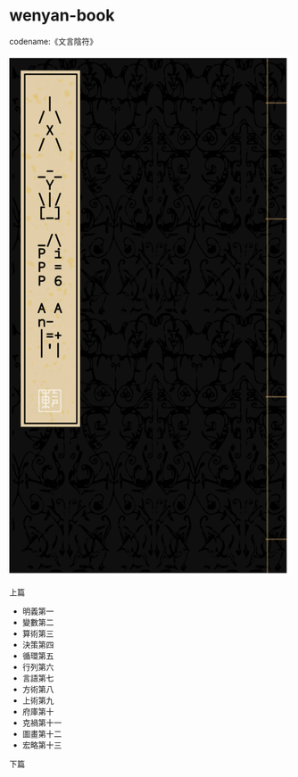 # wenyan-book 

codename:《文言陰符》

![](cover.svg)

上篇

- 明義第一
- 變數第二
- 算術第三
- 決策第四
- 循環第五
- 行列第六
- 言語第七
- 方術第八
- 上術第九
- 府庫第十
- 克禍第十一
- 圖畫第十二
- 宏略第十三

下篇